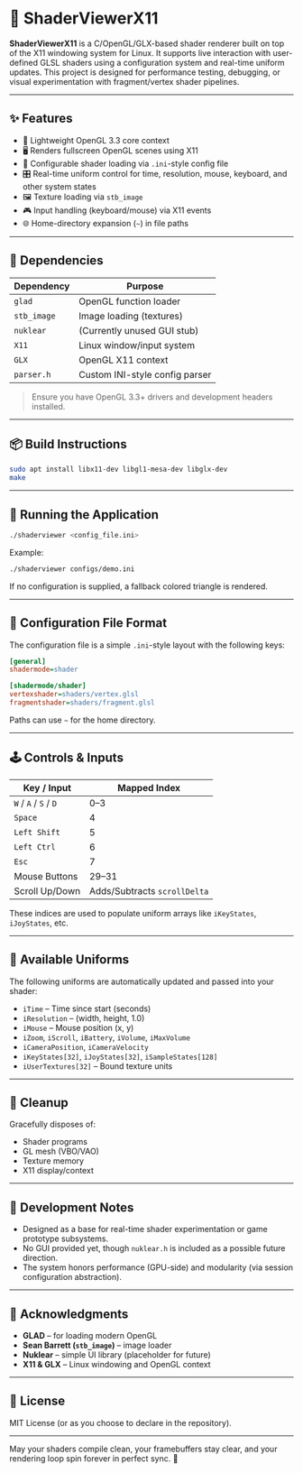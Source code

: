 # 🌌 ShaderViewerX11

**ShaderViewerX11** is a C/OpenGL/GLX-based shader renderer built on top of the X11 windowing system for Linux. It supports live interaction with user-defined GLSL shaders using a configuration system and real-time uniform updates. This project is designed for performance testing, debugging, or visual experimentation with fragment/vertex shader pipelines.

---

## ✨ Features

- 🔷 Lightweight OpenGL 3.3 core context
- 🖥️ Renders fullscreen OpenGL scenes using X11
- 🔧 Configurable shader loading via `.ini`-style config file
- 🎛️ Real-time uniform control for time, resolution, mouse, keyboard, and other system states
- 🖼️ Texture loading via `stb_image`
- 🎮 Input handling (keyboard/mouse) via X11 events
- 🌐 Home-directory expansion (`~`) in file paths

---

## 🧰 Dependencies

| Dependency     | Purpose                         |
|----------------|---------------------------------|
| `glad`         | OpenGL function loader          |
| `stb_image`    | Image loading (textures)        |
| `nuklear`      | (Currently unused GUI stub)     |
| `X11`          | Linux window/input system       |
| `GLX`          | OpenGL X11 context              |
| `parser.h`     | Custom INI-style config parser  |

> Ensure you have OpenGL 3.3+ drivers and development headers installed.

---

## 📦 Build Instructions

```bash
sudo apt install libx11-dev libgl1-mesa-dev libglx-dev
make
```

---

## 🧪 Running the Application

```bash
./shaderviewer <config_file.ini>
```

Example:

```bash
./shaderviewer configs/demo.ini
```

If no configuration is supplied, a fallback colored triangle is rendered.

---

## 🔧 Configuration File Format

The configuration file is a simple `.ini`-style layout with the following keys:

```ini
[general]
shadermode=shader

[shadermode/shader]
vertexshader=shaders/vertex.glsl
fragmentshader=shaders/fragment.glsl
```

Paths can use `~` for the home directory.

---

## 🕹️ Controls & Inputs

| Key / Input      | Mapped Index      |
|------------------|-------------------|
| `W` / `A` / `S` / `D` | 0–3            |
| `Space`          | 4                 |
| `Left Shift`     | 5                 |
| `Left Ctrl`      | 6                 |
| `Esc`            | 7                 |
| Mouse Buttons    | 29–31             |
| Scroll Up/Down   | Adds/Subtracts `scrollDelta` |

These indices are used to populate uniform arrays like `iKeyStates`, `iJoyStates`, etc.

---

## 🔮 Available Uniforms

The following uniforms are automatically updated and passed into your shader:

- `iTime` – Time since start (seconds)
- `iResolution` – (width, height, 1.0)
- `iMouse` – Mouse position (x, y)
- `iZoom`, `iScroll`, `iBattery`, `iVolume`, `iMaxVolume`
- `iCameraPosition`, `iCameraVelocity`
- `iKeyStates[32]`, `iJoyStates[32]`, `iSampleStates[128]`
- `iUserTextures[32]` – Bound texture units

---

## 🧹 Cleanup

Gracefully disposes of:

- Shader programs
- GL mesh (VBO/VAO)
- Texture memory
- X11 display/context

---

## 🔬 Development Notes

- Designed as a base for real-time shader experimentation or game prototype subsystems.
- No GUI provided yet, though `nuklear.h` is included as a possible future direction.
- The system honors performance (GPU-side) and modularity (via session configuration abstraction).

---

## 🙏 Acknowledgments

- **GLAD** – for loading modern OpenGL
- **Sean Barrett (`stb_image`)** – image loader
- **Nuklear** – simple UI library (placeholder for future)
- **X11 & GLX** – Linux windowing and OpenGL context

---

## 📜 License

MIT License (or as you choose to declare in the repository).

---

May your shaders compile clean, your framebuffers stay clear, and your rendering loop spin forever in perfect sync. 🌠
